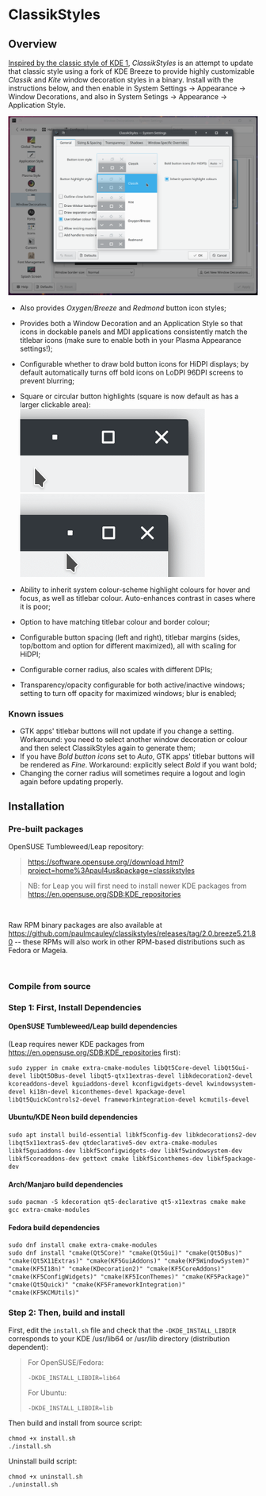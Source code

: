 # ClassikStyles
## Overview
[Inspired by the classic style of KDE 1](https://forum.kde.org/viewtopic.php?f=285&t=138602), _ClassikStyles_ is an attempt to update that classic style using a fork of KDE Breeze to provide highly customizable _Classik_ and _Kite_ window decoration styles in a binary. Install with the instructions below, and then enable in System Settings -> Appearance -> Window Decorations, and also in System Setings -> Appearance -> Application Style.

![Screenshot of Button icon style menu](screenshots/ClassikStyles_buttonIconStyle_menu.png "Screenshot of Button icon style menu")
* Also provides _Oxygen/Breeze_ and _Redmond_ button icon styles;
* Provides both a Window Decoration and an Application Style so that icons in dockable panels and MDI applications consistently match the titlebar icons (make sure to enable both in your Plasma Appearance settings!);
* Configurable whether to draw bold button icons for HiDPI displays; by default automatically turns off bold icons on LoDPI 96DPI screens to prevent blurring;
* Square or circular button highlights (square is now default as has a larger clickable area):
![Square button highlight style, inheriting system highlight colours](screenshots/squareHighlight.gif?raw=true "Square button highlight style, inheriting system highlight colours")![Circle button highlight style, inheriting system highlight colours](screenshots/circleHighlight.gif?raw=true "Circle button highlight style, inheriting system highlight colours")

* Ability to inherit system colour-scheme highlight colours for hover and focus, as well as titlebar colour. Auto-enhances contrast in cases where it is poor;
* Option to have matching titlebar colour and border colour;
* Configurable button spacing (left and right), titlebar margins (sides, top/bottom and option for different maximized), all with scaling for HiDPI;
* Configurable corner radius, also scales with different DPIs;
* Transparency/opacity configurable for both active/inactive windows; setting to turn off opacity for maximized windows; blur is enabled;

### Known issues
* GTK apps' titlebar buttons will not update if you change a setting. Workaround: you need to select another window decoration or colour and then select ClassikStyles again to generate them;
* If you have _Bold button icons_ set to _Auto_, GTK apps' titlebar buttons will be rendered as _Fine_. Workaround: explicitly select _Bold_ if you want bold;
* Changing the corner radius will sometimes require a logout and login again before updating properly.

## Installation
### Pre-built packages
OpenSUSE Tumbleweed/Leap repository:
> https://software.opensuse.org//download.html?project=home%3Apaul4us&package=classikstyles

> NB: for Leap you will first need to install newer KDE packages from https://en.opensuse.org/SDB:KDE_repositories

&nbsp;
&nbsp;

Raw RPM binary packages are also available at https://github.com/paulmcauley/classikstyles/releases/tag/2.0.breeze5.21.80 -- these RPMs will also work in other RPM-based distributions such as Fedora or Mageia.

&nbsp;
&nbsp;

### Compile from source
### Step 1: First, Install Dependencies
#### OpenSUSE Tumbleweed/Leap build dependencies
(Leap requires newer KDE packages from https://en.opensuse.org/SDB:KDE_repositories first):
```
sudo zypper in cmake extra-cmake-modules libQt5Core-devel libQt5Gui-devel libQt5DBus-devel libqt5-qtx11extras-devel libkdecoration2-devel kcoreaddons-devel kguiaddons-devel kconfigwidgets-devel kwindowsystem-devel ki18n-devel kiconthemes-devel kpackage-devel libQt5QuickControls2-devel frameworkintegration-devel kcmutils-devel
```

#### Ubuntu/KDE Neon build dependencies
```
sudo apt install build-essential libkf5config-dev libkdecorations2-dev libqt5x11extras5-dev qtdeclarative5-dev extra-cmake-modules libkf5guiaddons-dev libkf5configwidgets-dev libkf5windowsystem-dev libkf5coreaddons-dev gettext cmake libkf5iconthemes-dev libkf5package-dev
```

#### Arch/Manjaro build dependencies
```
sudo pacman -S kdecoration qt5-declarative qt5-x11extras cmake make gcc extra-cmake-modules
```

#### Fedora build dependencies
```
sudo dnf install cmake extra-cmake-modules
sudo dnf install "cmake(Qt5Core)" "cmake(Qt5Gui)" "cmake(Qt5DBus)" "cmake(Qt5X11Extras)" "cmake(KF5GuiAddons)" "cmake(KF5WindowSystem)" "cmake(KF5I18n)" "cmake(KDecoration2)" "cmake(KF5CoreAddons)" "cmake(KF5ConfigWidgets)" "cmake(KF5IconThemes)" "cmake(KF5Package)" "cmake(Qt5Quick)" "cmake(KF5FrameworkIntegration)" "cmake(KF5KCMUtils)"
```

### Step 2: Then, build and install
First, edit the ```install.sh``` file and check that the ```-DKDE_INSTALL_LIBDIR``` corresponds to your KDE /usr/lib64 or /usr/lib directory (distribution dependent):

> For OpenSUSE/Fedora:
> ```
> -DKDE_INSTALL_LIBDIR=lib64
> ```
> For Ubuntu:
> ```
> -DKDE_INSTALL_LIBDIR=lib
> ```

Then build and install from source script:
```
chmod +x install.sh
./install.sh
```

Uninstall build script:
```
chmod +x uninstall.sh
./uninstall.sh
```

